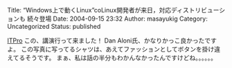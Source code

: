 Title: “Windows上で動くLinux”coLinux開発者が来日，対応ディストリビューションも 続々登場
Date: 2004-09-15 23:32
Author: masayukig
Category: Uncategorized
Status: published

[ITPro](http://itpro.nikkeibp.co.jp/free/ITPro/NEWS/20040914/149921/)
この、講演行って来ました！
Dan Aloni氏、かなりかっこ良かったですよ。
この写真に写ってるシャツは、あえてファッションとしてボタンを掛け違えてるそうです。
まぁ、私は話の半分もわかんなかったんですけどね。。。。。。

